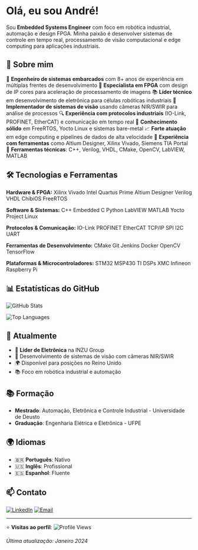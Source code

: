 # Olá, eu sou André!

Sou **Embedded Systems Engineer** com foco em robótica industrial, automação e design FPGA. Minha paixão é desenvolver sistemas de controle em tempo real, processamento de visão computacional e edge computing para aplicações industriais.

## 📝 Sobre mim

🎯 **Engenheiro de sistemas embarcados** com 8+ anos de experiência em múltiplas frentes de desenvolvimento
🧩 **Especialista em FPGA** com design de IP cores para aceleração de processamento de imagens
📚 **Líder técnico** em desenvolvimento de eletrônica para células robóticas industriais
🐞 **Implementador de sistemas de visão** usando câmeras NIR/SWIR para análise de processos
🔍 **Experiência com protocolos industriais** (IO-Link, PROFINET, EtherCAT) e comunicação em tempo real
🧪 **Conhecimento sólido** em FreeRTOS, Yocto Linux e sistemas bare-metal
📈 **Forte atuação** em edge computing e pipelines de dados de alta velocidade
📎 **Experiência com ferramentas** como Altium Designer, Xilinx Vivado, Siemens TIA Portal
🧰 **Ferramentas técnicas**: C++, Verilog, VHDL, CMake, OpenCV, LabVIEW, MATLAB

## 🛠️ Tecnologias e Ferramentas

**Hardware & FPGA:**
Xilinx Vivado Intel Quartus Prime Altium Designer Verilog VHDL ChibiOS FreeRTOS

**Software & Sistemas:**
C++ Embedded C Python LabVIEW MATLAB Yocto Project Linux

**Protocolos & Comunicação:**
IO-Link PROFINET EtherCAT TCP/IP SPI I2C UART

**Ferramentas de Desenvolvimento:**
CMake Git Jenkins Docker OpenCV TensorFlow

**Plataformas & Microcontroladores:**
STM32 MSP430 TI DSPs XMC Infineon Raspberry Pi

## 📊 Estatísticas do GitHub

![GitHub Stats](https://github-readme-stats.vercel.app/api?username=SEU_USERNAME&show_icons=true&theme=radical&hide_border=true)

![Top Languages](https://github-readme-stats.vercel.app/api/top-langs/?username=SEU_USERNAME&layout=compact&theme=radical&hide_border=true)

## 🎯 Atualmente

- 🔧 **Líder de Eletrônica** na INZU Group
- 🎯 Desenvolvimento de sistemas de visão com câmeras NIR/SWIR
- 🌍 Disponível para posições no Reino Unido
- 📚 Foco em robótica industrial e automação

## 📚 Formação

- **Mestrado**: Automação, Eletrônica e Controle Industrial - Universidade de Deusto
- **Graduação**: Engenharia Elétrica e Eletrônica - UFPE

## 🌍 Idiomas

- 🇧🇷 **Português**: Nativo
- 🇺🇸 **Inglês**: Profissional
- 🇪🇸 **Espanhol**: Fluente

## 📫 Contato

[![LinkedIn](https://img.shields.io/badge/-LinkedIn-0077B5?style=flat-square&logo=linkedin&logoColor=white)](https://linkedin.com/in/SEU_LINKEDIN)
[![Email](https://img.shields.io/badge/-Email-D14836?style=flat-square&logo=gmail&logoColor=white)](mailto:SEU_EMAIL)

---

⭐ **Visitas ao perfil**: ![Profile Views](https://komarev.com/ghpvc/?username=SEU_USERNAME&color=brightgreen)

*Última atualização: Janeiro 2024* 
